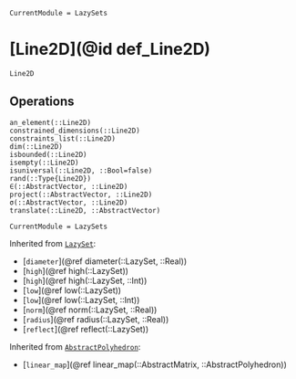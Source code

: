 ```@meta
CurrentModule = LazySets
```

# [Line2D](@id def_Line2D)

```@docs
Line2D
```

## Operations

```@docs
an_element(::Line2D)
constrained_dimensions(::Line2D)
constraints_list(::Line2D)
dim(::Line2D)
isbounded(::Line2D)
isempty(::Line2D)
isuniversal(::Line2D, ::Bool=false)
rand(::Type{Line2D})
∈(::AbstractVector, ::Line2D)
project(::AbstractVector, ::Line2D)
σ(::AbstractVector, ::Line2D)
translate(::Line2D, ::AbstractVector)
```

```@meta
CurrentModule = LazySets
```

Inherited from [`LazySet`](@ref):
* [`diameter`](@ref diameter(::LazySet, ::Real))
* [`high`](@ref high(::LazySet))
* [`high`](@ref high(::LazySet, ::Int))
* [`low`](@ref low(::LazySet))
* [`low`](@ref low(::LazySet, ::Int))
* [`norm`](@ref norm(::LazySet, ::Real))
* [`radius`](@ref radius(::LazySet, ::Real))
* [`reflect`](@ref reflect(::LazySet))

Inherited from [`AbstractPolyhedron`](@ref):
* [`linear_map`](@ref linear_map(::AbstractMatrix, ::AbstractPolyhedron))
